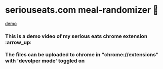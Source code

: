 # seriouseats.com meal-randomizer :fork_and_knife:

[demo](https://user-images.githubusercontent.com/62027916/119535044-9a16fe00-bd55-11eb-881a-d79bdd76da5f.mov)


<h3>This is a demo video of my serious eats chrome extension :arrow_up:
<br><br>The files can be uploaded to chrome in "chrome://extensions" with 'devolper mode' toggled on
